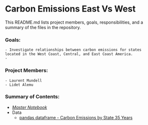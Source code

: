 # Carbon Emissions East Vs West

This README.md lists project members, goals, responsibilities, and a summary of the files in the repository.

### Goals: 
    - Investigate relationships between carbon emissions for states located in the West Coast, Central, and East Coast America.
    - 
### Project Members: 
    - Laurent Mundell
    - Lidet Alemu
### Summary of Contents:  
   - [*Master Notebook*](https://github.com/LaurentStar/MOD3_Project/blob/laurent/master.ipynb)
   - Data
        - [pandas dataframe - Carbon Emissions by State 35 Years](https://github.com/LaurentStar/MOD3_Project/blob/master/dataframe_pickle)
    

